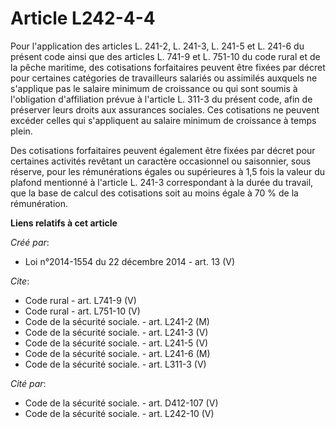# Article L242-4-4

Pour l'application des articles L. 241-2, L. 241-3, L. 241-5 et L. 241-6 du présent code ainsi que des articles L. 741-9 et
L. 751-10 du code rural et de la pêche maritime, des cotisations forfaitaires peuvent être fixées par décret pour certaines
catégories de travailleurs salariés ou assimilés auxquels ne s'applique pas le salaire minimum de croissance ou qui sont
soumis à l'obligation d'affiliation prévue à l'article L. 311-3 du présent code, afin de préserver leurs droits aux
assurances sociales. Ces cotisations ne peuvent excéder celles qui s'appliquent au salaire minimum de croissance à temps
plein. 

Des cotisations forfaitaires peuvent également être fixées par décret pour certaines activités revêtant un caractère
occasionnel ou saisonnier, sous réserve, pour les rémunérations égales ou supérieures à 1,5 fois la valeur du plafond
mentionné à l'article L. 241-3 correspondant à la durée du travail, que la base de calcul des cotisations soit au moins égale
à 70 % de la rémunération.

**Liens relatifs à cet article**

_Créé par_:

  - Loi n°2014-1554 du 22 décembre 2014 - art. 13 (V)

_Cite_:

  - Code rural - art. L741-9 (V)
  - Code rural - art. L751-10 (V)
  - Code de la sécurité sociale. - art. L241-2 (M)
  - Code de la sécurité sociale. - art. L241-3 (V)
  - Code de la sécurité sociale. - art. L241-5 (V)
  - Code de la sécurité sociale. - art. L241-6 (M)
  - Code de la sécurité sociale. - art. L311-3 (V)

_Cité par_:

  - Code de la sécurité sociale. - art. D412-107 (V)
  - Code de la sécurité sociale. - art. L242-10 (V)
